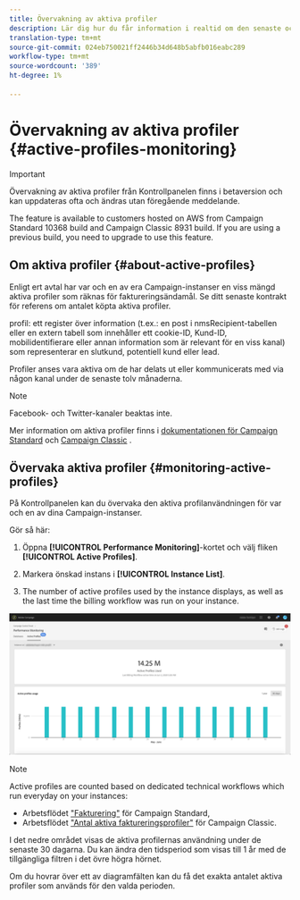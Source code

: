 ```yaml
---
title: Övervakning av aktiva profiler
description: Lär dig hur du får information i realtid om den senaste och historiska användningen av aktiva profiler och utvecklingen för var och en av era Campaign-instanser.
translation-type: tm+mt
source-git-commit: 024eb750021ff2446b34d648b5abfb016eabc289
workflow-type: tm+mt
source-wordcount: '389'
ht-degree: 1%

---
```



# Övervakning av aktiva profiler {#active-profiles-monitoring}

>[!IMPORTANT]
>
>Övervakning av aktiva profiler från Kontrollpanelen finns i betaversion och kan uppdateras ofta och ändras utan föregående meddelande.
>
>The feature is available to customers hosted on AWS from Campaign Standard 10368 build and Campaign Classic 8931 build. If you are using a previous build, you need to upgrade to use this feature.

## Om aktiva profiler {#about-active-profiles}

Enligt ert avtal har var och en av era Campaign-instanser en viss mängd aktiva profiler som räknas för faktureringsändamål. Se ditt senaste kontrakt för referens om antalet köpta aktiva profiler.

profil: ett register över information (t.ex.: en post i nmsRecipient-tabellen eller en extern tabell som innehåller ett cookie-ID, Kund-ID, mobilidentifierare eller annan information som är relevant för en viss kanal) som representerar en slutkund, potentiell kund eller lead.

Profiler anses vara aktiva om de har delats ut eller kommunicerats med via någon kanal under de senaste tolv månaderna.

>[!NOTE]
>
>Facebook- och Twitter-kanaler beaktas inte.

Mer information om aktiva profiler finns i [dokumentationen för Campaign Standard](https://docs.adobe.com/content/help/en/campaign-standard/using/profiles-and-audiences/managing-profiles/active-profiles.html) och [Campaign Classic](https://docs.adobe.com/content/help/en/campaign-classic/using/getting-started/profile-management/about-profiles.html#active-profiles) .

## Övervaka aktiva profiler {#monitoring-active-profiles}

På Kontrollpanelen kan du övervaka den aktiva profilanvändningen för var och en av dina Campaign-instanser.

Gör så här:

1. Öppna **[!UICONTROL Performance Monitoring]**-kortet och välj fliken **[!UICONTROL Active Profiles]**.

1. Markera önskad instans i **[!UICONTROL Instance List]**.

1. The number of active profiles used by the instance displays, as well as the last time the billing workflow was run on your instance.

![](assets/active-profiles-graph.png)

>[!NOTE]
>
>Active profiles are counted based on dedicated technical workflows which run everyday on your instances:
>
>* Arbetsflödet [&quot;Fakturering&quot;](https://docs.adobe.com/help/en/campaign-standard/using/administrating/application-settings/technical-workflows.html) för Campaign Standard,
>* Arbetsflödet [&quot;Antal aktiva faktureringsprofiler&quot;](https://docs.adobe.com/content/help/en/campaign-classic/using/automating-with-workflows/technical-workflows/deliveries.html) för Campaign Classic.


I det nedre området visas de aktiva profilernas användning under de senaste 30 dagarna. Du kan ändra den tidsperiod som visas till 1 år med de tillgängliga filtren i det övre högra hörnet.

Om du hovrar över ett av diagramfälten kan du få det exakta antalet aktiva profiler som används för den valda perioden.
